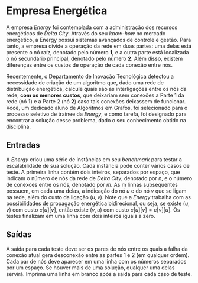 # Empresa Energética
A empresa *Energy* foi contemplada com a administração dos recursos energéticos de *Delta City*. Através do seu *know-how* no mercado energético, a Energy possui sistemas avançados de controle e gestão. Para tanto, a empresa divide a operação da rede em duas partes: uma delas está presente o nó raíz, denotado pelo número **1**, e a outra parte está localizada o nó secundário principal, denotado pelo número **2**. Além disso, existem diferenças entre os custos de operação de cada conexão entre nós.

Recentemente, o Departamento de Inovação Tecnológica detectou a necessidade de criação de um algoritmo que, dado uma rede de distribuição energética, calcule quais são as interligações entre os nós da rede, **com os menores custos**, que deixariam sem conexões a Parte 1 da rede (nó **1**) e a Parte 2 (nó **2**) caso tais conexões deixassem de funcionar. Você, um dedicado aluno de Algoritmos em Grafos, foi selecionado para o processo seletivo de trainee da *Energy*, e como tarefa, foi designado para encontrar a solução desse problema, dado o seu conhecimento obtido na disciplina.

## Entradas
A *Energy* criou uma série de instâncias em seu *benchmark* para testar a escalabilidade de sua solução. Cada instância pode conter vários casos de teste. A primeira linha contém dois inteiros, separados por espaço, que indicam o número de nós da rede de *Delta City*, denotado por $n$, e o número de conexões entre os nós, denotado por $m$. As m linhas subsequentes possuem, em cada uma delas, a indicação do nó $u$ e do nó $v$ que se ligam na rede, além do custo da ligação $(u,v)$. Note que a *Energy* trabalha com as possibilidades de propagação energética bidirecional, ou seja, se existe $(u,v)$ com custo $c[u][v]$, então existe $(v,u)$ com custo $c[u][v] = c[v][u]$. Os testes finalizam em uma linha com dois inteiros iguais a zero.

## Saídas
A saída para cada teste deve ser os pares de nós entre os quais a falha da conexão atual gera desconexão entre as partes 1 e 2 (em qualquer ordem). Cada par de nós deve aparecer em uma linha com os números separados por um espaço. Se houver mais de uma solução, qualquer uma delas servirá. Imprima uma linha em branco após a saída para cada caso de teste.